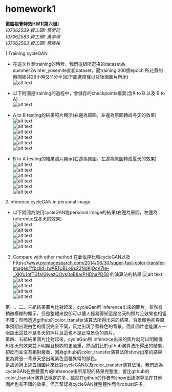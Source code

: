 # homework1

**電腦視覺特效HW1(第六組)**  
*107062539 資工碩1 蔡孟廷*  
*107062583 資工碩1 黃亭瑋*  
*107062563 資工碩1 蔡宸祐*  

1.Training cycleGAN  
  - 在這次作業training的時候，我們這組所選擇的dataset為summer2winter_yosemite此組dataset，而training 200個epoch 所花費的時間總共26小時又11分半(如下圖進度條以及後面圖片所示)  
  ![alt text](picture/train/process.png)  
    
  - 以下附圖是training的過程中，會儲存的checkpoints檔案(含A to B 以及 B to A)  
  ![alt text](picture/train/result.png)  
    
  - A to B testing的結果照片顯示(右邊為原圖，左邊為原圖轉成冬天的效果)  
  ![alt text](picture/test/a2b/a2b1.png)  
  ![alt text](picture/test/a2b/a2b2.png)  
  ![alt text](picture/test/a2b/a2b3.png)  
  ![alt text](picture/test/a2b/a2b4.png)  
  ![alt text](picture/test/a2b/a2b5.png)  
  ![alt text](picture/test/a2b/a2b6.png)  
    
  - B to A testing的結果照片顯示(右邊為原圖，左邊為原圖轉成夏天的效果)  
  ![alt text](picture/test/b2a/b2a1.png)  
  ![alt text](picture/test/b2a/b2a2.png)  
  ![alt text](picture/test/b2a/b2a3.png)  
  ![alt text](picture/test/b2a/b2a4.png)  
  ![alt text](picture/test/b2a/b2a5.png)  
  ![alt text](picture/test/b2a/b2a6.png)  
    
2.Inference cycleGAN in personal image  
  - 以下附圖為使用cycleGAN跑personal image的結果(右邊為原圖，左邊為reference成冬天的效果)  
  ![alt text](picture/inference/inference1.png)  
  ![alt text](picture/inference/inference2.png)  
  ![alt text](picture/inference/inference3.png)  
  ![alt text](picture/inference/inference4.png)  
  ![alt text](picture/inference/inference5.png)  
    
3. Compare with other method
  在此依序比較cycleGAN以及https://www.pyimagesearch.com/2014/06/30/super-fast-color-transfer-images/?fbclid=IwAR1UBLo9s22NdKjOcK7Ie-_XKfu1qfTGfa1GiyezQOvk0qB8arPHDhaPD58 的演算法的結果
  ![alt text](picture/transfer/cf1.png)  
  ![alt text](picture/transfer/cf2.png)  
  ![alt text](picture/transfer/cf3.png)  
  ![alt text](picture/transfer/cf4.png)  
  ![alt text](picture/transfer/cf5.png)  
    
  第一、二、三組結果圖片比對起來，cycleGan所 Inference出來的圖片，雖然有稍微模糊的顯示，但是整體來說卻可以讓人輕易得知這是冬天的照片且效果也相當不錯；然而透過github的color_transfer演算法所得出來的結果，背景顏色卻與原本預期出現白色的情況完全不同，反之出現了藍綠色的背景，而此圖片也能讓人一眼認出這並不是冬天的照片且這也不是正常景色的照片。  
  第四、五組結果圖片比對起來，cycleGan所 Inference出來的圖片就可以明顯得知冬天的效果並不明顯且模糊的更嚴重，然而對比於github演算法所得出的結果，卻反而並沒有相對嚴重，因為github的color_transfer演算法所show出來的結果更為誇張—背景天空出現紫色這種異常的顏色。  
  是故透過上述五組圖片來比對cycleGAN以及color_transfer演算法後，我們認為cycleGAN在整體圖片的Inference後所呈現的結果完整度，會比github的color_transfer演算法穩定許多，雖然在github的作者有show出該演算法在其他圖片也有不錯的效果，但吾輩認為cycleGAN就整體性而言robust許多。

  
  
  



